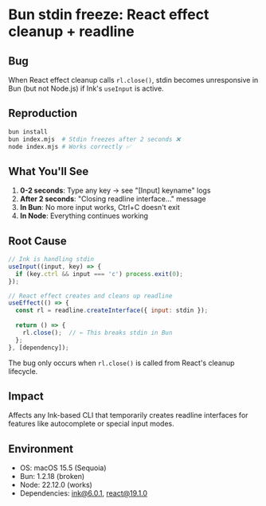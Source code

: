 # Bun stdin freeze: React effect cleanup + readline

## Bug

When React effect cleanup calls `rl.close()`, stdin becomes unresponsive in Bun (but not Node.js) if Ink's `useInput` is active.

## Reproduction

```bash
bun install
bun index.mjs  # Stdin freezes after 2 seconds ❌
node index.mjs # Works correctly ✅
```

## What You'll See

1. **0-2 seconds**: Type any key → see "[Input] keyname" logs
2. **After 2 seconds**: "Closing readline interface..." message
3. **In Bun**: No more input works, Ctrl+C doesn't exit
4. **In Node**: Everything continues working

## Root Cause

```javascript
// Ink is handling stdin
useInput((input, key) => {
  if (key.ctrl && input === 'c') process.exit(0);
});

// React effect creates and cleans up readline
useEffect(() => {
  const rl = readline.createInterface({ input: stdin });
  
  return () => {
    rl.close();  // ← This breaks stdin in Bun
  };
}, [dependency]);
```

The bug only occurs when `rl.close()` is called from React's cleanup lifecycle.

## Impact

Affects any Ink-based CLI that temporarily creates readline interfaces for features like autocomplete or special input modes.

## Environment

- OS: macOS 15.5 (Sequoia)
- Bun: 1.2.18 (broken)
- Node: 22.12.0 (works)
- Dependencies: ink@6.0.1, react@19.1.0